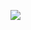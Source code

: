 ![](http://www.plantuml.com/plantuml/proxy?cache=no&src=https://raw.githubusercontent.com/oleksandrblazhko/ai201-kalarashan/laboratory-work-7/2-SoftwareDesign/2.7-PlantUML/UML-Activity.puml)
